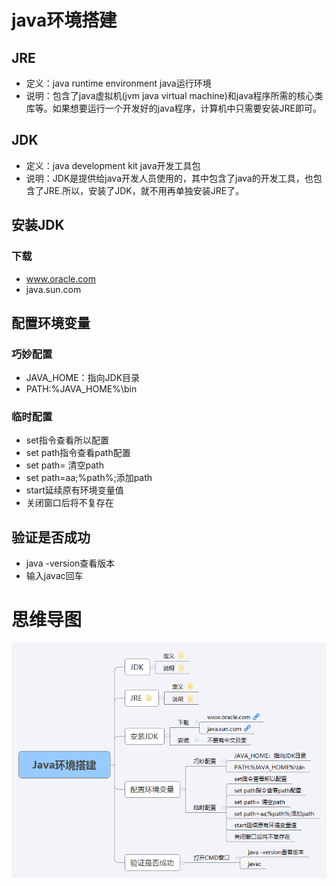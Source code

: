 # java环境搭建
## JRE
- 定义：java runtime environment java运行环境
- 说明：包含了java虚拟机(jvm java virtual machine)和java程序所需的核心类库等。如果想要运行一个开发好的java程序，计算机中只需要安装JRE即可。

## JDK
- 定义：java development kit java开发工具包
- 说明：JDK是提供给java开发人员使用的，其中包含了java的开发工具，也包含了JRE.所以，安装了JDK，就不用再单独安装JRE了。

## 安装JDK
### 下载
- www.oracle.com
- java.sun.com

## 配置环境变量
### 巧妙配置
- JAVA_HOME：指向JDK目录
- PATH:%JAVA_HOME%\bin

### 临时配置
- set指令查看所以配置
- set path指令查看path配置
- set path= 清空path
- set path=aa;%path%;添加path
- start延续原有环境变量值
- 关闭窗口后将不复存在

## 验证是否成功
- java -version查看版本
- 输入javac回车

# 思维导图
![](../../imgs/chapter01/Java环境搭建.png)